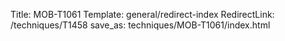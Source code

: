 Title: MOB-T1061
Template: general/redirect-index
RedirectLink: /techniques/T1458
save_as: techniques/MOB-T1061/index.html